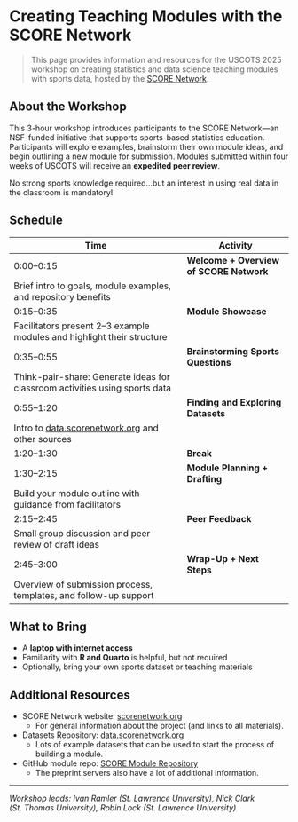 # Creating Teaching Modules with the SCORE Network


> This page provides information and resources for the USCOTS 2025
> workshop on creating statistics and data science teaching modules with
> sports data, hosted by the [SCORE Network](https://scorenetwork.org).

## About the Workshop

This 3-hour workshop introduces participants to the SCORE Network—an
NSF-funded initiative that supports sports-based statistics education.
Participants will explore examples, brainstorm their own module ideas,
and begin outlining a new module for submission. Modules submitted
within four weeks of USCOTS will receive an **expedited peer review**.

No strong sports knowledge required…but an interest in using real data
in the classroom is mandatory!

## Schedule

| Time | Activity |
|----|----|
| 0:00–0:15 | **Welcome + Overview of SCORE Network** |
| Brief intro to goals, module examples, and repository benefits |  |
| 0:15–0:35 | **Module Showcase** |
| Facilitators present 2–3 example modules and highlight their structure |  |
| 0:35–0:55 | **Brainstorming Sports Questions** |
| Think-pair-share: Generate ideas for classroom activities using sports data |  |
| 0:55–1:20 | **Finding and Exploring Datasets** |
| Intro to [data.scorenetwork.org](https://data.scorenetwork.org) and other sources |  |
| 1:20–1:30 | **Break** |
| 1:30–2:15 | **Module Planning + Drafting** |
| Build your module outline with guidance from facilitators |  |
| 2:15–2:45 | **Peer Feedback** |
| Small group discussion and peer review of draft ideas |  |
| 2:45–3:00 | **Wrap-Up + Next Steps** |
| Overview of submission process, templates, and follow-up support |  |

## What to Bring

- A **laptop with internet access**
- Familiarity with **R and Quarto** is helpful, but not required
- Optionally, bring your own sports dataset or teaching materials

## Additional Resources

- SCORE Network website: [scorenetwork.org](https://scorenetwork.org)
  - For general information about the project (and links to all
    materials).
- Datasets Repository:
  [data.scorenetwork.org](https://data.scorenetwork.org)
  - Lots of example datasets that can be used to start the process of
    building a module.
- GitHub module repo: [SCORE Module
  Repository](https://modules.scorenetwork.org/)
  - The preprint servers also have a lot of additional information.

------------------------------------------------------------------------

*Workshop leads: Ivan Ramler (St. Lawrence University), Nick Clark
(St. Thomas University), Robin Lock (St. Lawrence University)*
